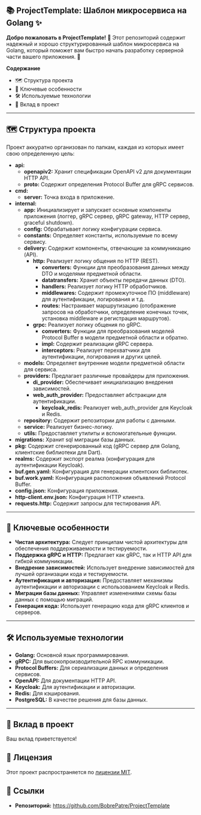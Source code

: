 ## 📚 ProjectTemplate: Шаблон микросервиса на Golang ✨

**Добро пожаловать в ProjectTemplate!** 🎉 Этот репозиторий содержит надежный и хорошо структурированный шаблон микросервиса на Golang, который поможет вам быстро начать разработку серверной части вашего приложения. 🚀

**Содержание**

* 🗺️ Структура проекта
* 🧰 Ключевые особенности
* 🛠️ Используемые технологии
* 🤝 Вклад в проект

---

## 🗺️ Структура проекта

Проект аккуратно организован по папкам, каждая из которых имеет свою определенную цель:

* **api:**
    * **openapiv2:** Хранит спецификации OpenAPI v2 для документации HTTP API.
    * **proto:** Содержит определения Protocol Buffer для gRPC сервисов.
* **cmd:**
    * **server:** Точка входа в приложение.
* **internal:**
    * **app:** Инициализирует и запускает основные компоненты приложения (логгер, gRPC сервер, gRPC gateway, HTTP сервер, graceful shutdown).
    * **config:** Обрабатывает логику конфигурации сервиса.
    * **constants:** Определяет константы, используемые по всему сервису.
    * **delivery:** Содержит компоненты, отвечающие за коммуникацию (API).
        * **http:** Реализует логику общения по HTTP (REST).
            * **converters:** Функции для преобразования данных между DTO и моделями предметной области.
            * **datatransfers:** Хранит объекты передачи данных (DTO).
            * **handlers:** Реализует логику HTTP обработчиков.
            * **middlewares:** Содержит промежуточное ПО (middleware) для аутентификации, логирования и т.д.
            * **routes:** Настраивает маршрутизацию (отображение запросов на обработчики, определение конечных точек, установка middleware и регистрация маршрутов).
        * **grpc:** Реализует логику общения по gRPC.
            * **converters:** Функции для преобразования моделей Protocol Buffer в модели предметной области и обратно.
            * **impl:** Содержит реализации gRPC сервера.
            * **interceptors:** Реализует перехватчики для аутентификации, логирования и других целей.
    * **models:** Определяет внутренние модели предметной области для сервиса.
    * **providers:** Предлагает различные провайдеры для приложения.
        * **di_provider:** Обеспечивает инициализацию внедрения зависимостей.
        * **web_auth_provider:** Предоставляет абстракции для аутентификации.
            * **keycloak_redis:** Реализует web_auth_provider для Keycloak и Redis.
    * **repository:** Содержит репозитории для работы с данными.
    * **service:** Реализует бизнес-логику.
    * **utils:** Предоставляет утилиты и вспомогательные функции.
* **migrations:** Хранит sql миграции базы данных.
* **pkg:** Содержит сгенерированный код (gRPC сервер для Golang, клиентские библиотеки для Dart).
* **realms:** Содержит экспорт реалма (конфигурация для аутентификации Keycloak).
* **buf.gen.yaml:** Конфигурация для генерации клиентских библиотек.
* **buf.work.yaml:** Конфигурация расположения объявлений Protocol Buffer.
* **config.json:** Конфигурация приложения.
* **http-client.env.json:** Конфигурация HTTP клиента.
* **requests.http:** Содержит запросы для тестирования API.

---

## 🧰 Ключевые особенности

* **Чистая архитектура:**  Следует принципам чистой архитектуры для обеспечения  поддерживаемости и тестируемости.
* **Поддержка gRPC и HTTP:**  Предлагает как gRPC, так и HTTP API для гибкой коммуникации.
* **Внедрение зависимостей:** Использует внедрение зависимостей для лучшей организации кода и тестируемости.
* **Аутентификация и авторизация:** Предоставляет механизмы аутентификации и авторизации с использованием Keycloak и Redis.
* **Миграции базы данных:** Управляет изменениями схемы базы данных с помощью миграций.
* **Генерация кода:** Использует генерацию кода для gRPC клиентов и серверов.

---

## 🛠️ Используемые технологии

* **Golang:** Основной язык программирования.
* **gRPC:** Для высокопроизводительной RPC коммуникации.
* **Protocol Buffers:** Для сериализации данных и определения сервисов.
* **OpenAPI:** Для документации HTTP API.
* **Keycloak:** Для аутентификации и авторизации.
* **Redis:** Для кэширования.
* **PostgreSQL:** В качестве решения для базы данных.

--- 

## 🤝 Вклад в проект

Ваш вклад приветствуется!


## 📝 Лицензия

Этот проект распространяется по [лицензии MIT](LICENSE).

## 🔗 Ссылки

* **Репозиторий:** https://github.com/BobrePatre/ProjectTemplate 
